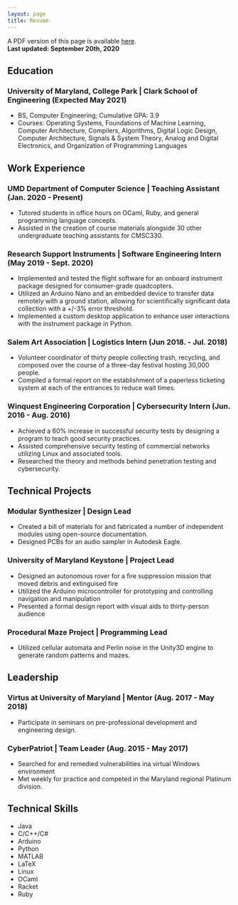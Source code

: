 ```yaml
---
layout: page
title: Resume
---
```

A PDF version of this page is available [here](/assets/misc/JR_Resume_F2020.pdf).  
__Last updated: September 20th, 2020__

## Education

### University of Maryland, College Park | Clark School of Engineering (Expected May 2021)
- BS, Computer Engineering; Cumulative GPA: 3.9
- Courses: Operating Systems, Foundations of Machine Learning, Computer Architecture, Compilers, Algorithms, Digital Logic Design, Computer Architecture, Signals & System Theory, Analog and Digital Electronics, and Organization of Programming Languages

## Work Experience

### UMD Department of Computer Science | Teaching Assistant (Jan. 2020 - Present)
- Tutored students in office hours on OCaml, Ruby, and general programming language concepts.
- Assisted in the creation of course materials alongside 30 other undergraduate teaching assistants for CMSC330.

### Research Support Instruments | Software Engineering Intern (May 2019 - Sept. 2020)
- Implemented and tested the flight software for an onboard instrument package designed for consumer-grade quadcopters.
- Utilized an Arduino Nano and an embedded device to transfer data remotely with a ground station, allowing for scientifically significant data collection with a +/-3% error threshold.
- Implemented a custom desktop application to enhance user interactions with the instrument package in Python.

### Salem Art Association | Logistics Intern (Jun 2018. - Jul. 2018)
- Volunteer coordinator of thirty people collecting trash, recycling, and composed over the course of a three-day festival hosting 30,000 people.
- Compiled a formal report on the establishment of a paperless ticketing system at each of the entrances to reduce wait times.

### Winquest Engineering Corporation | Cybersecurity Intern (Jun. 2016 - Aug. 2016)
- Achieved a 60% increase in successful security tests by designing a program to teach good security practices.
- Assisted comprehensive security testing of commercial networks utilizing Linux and associated tools.
- Researched the theory and methods behind penetration testing and cybersecurity.

## Technical Projects

### Modular Synthesizer | Design Lead
- Created a bill of materials for and fabricated a number of independent modules using open-source documentation.
- Designed PCBs for an audio sampler in Autodesk Eagle.

### University of Maryland Keystone | Project Lead
- Designed an autonomous rover for a fire suppression mission that moved debris and extinguised fire
- Utilized the Arduino microcontroller for prototyping and controlling navigation and manipulation
- Presented a formal design report with visual aids to thirty-person audience

### Procedural Maze Project | Programming Lead
- Utilized cellular automata and Perlin noise in the Unity3D engine to generate random patterns and mazes.

## Leadership

### Virtus at University of Maryland | Mentor (Aug. 2017 - May 2018)
- Participate in seminars on pre-professional development and engineering design.

### CyberPatriot | Team Leader (Aug. 2015 - May 2017)
- Searched for and remedied vulnerabilities ina virtual Windows environment
- Met weekly for practice and competed in the Maryland regional Platinum division.

## Technical Skills
- Java
- C/C++/C#
- Arduino
- Python
- MATLAB
- LaTeX
- Linux
- OCaml
- Racket
- Ruby